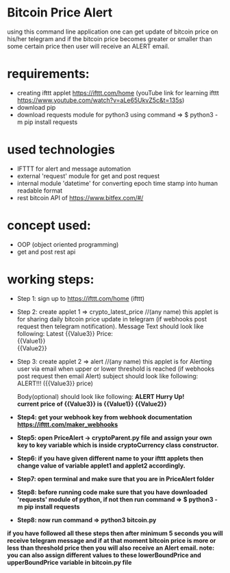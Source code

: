 # Bitcoin Price Alert

using this command line application one can get update of bitcoin price on his/her telegram and if the bitcoin price becomes greater or smaller than some certain price then user will receive an ALERT email. 

# requirements: 
* creating ifttt applet https://ifttt.com/home (youTube link for learning ifttt https://www.youtube.com/watch?v=aLe65UkvZ5c&t=135s) 
* download pip 
* download requests module for python3 using command => $ python3 -m pip install requests

# used technologies 
* IFTTT for alert and message automation 
* external 'request' module for get and post request 
* internal module 'datetime' for converting epoch time stamp into human readable format 
* rest bitcoin API of https://www.bitfex.com/#/

# concept used:
* OOP (object oriented programming)
* get and post rest api 


# working steps: 
* Step 1: sign up to https://ifttt.com/home (ifttt)
  
* Step 2: create applet 1 => crypto_latest_price   //(any name)
    this applet is for sharing daily bitcoin price update in telegram 
    (if webhooks post request then telegram notification). 
    Message Text should look like following: 
        Latest {{Value3}} Price:<br>
        {{Value1}}<br>
        {{Value2}}

* Step 3: create applet 2 => alert //(any name)
    this applet is for Alerting user via email when upper or lower threshold is reached 
    (if webhooks post request then email Alert)
    subject should look like following: 
        ALERT!!! ({{Value3}} price)

    Body(optional) should look like following:
        <b>ALERT<b>
        Hurry Up!<br>
        current price of {{Value3}} is {{Value1}}
        {{Value2}}

* Step4: get your webhook key from webhook documentation https://ifttt.com/maker_webhooks

* Step5: open PriceAlert -> cryptoParent.py file and assign your own key to key variable which is inside cryptoCurrency class constructor.
   
* Step6: if you have given different name to your ifttt applets then change value of variable applet1 and applet2 accordingly. 
  
* Step7: open terminal and make sure that you are in PriceAlert folder

* Step8: before running code make sure that you have downloaded 'requests' module of python, if not then run command => $ python3 -m pip install requests 

* Step8: now run command =>  python3 bitcoin.py

if you have followed all these steps then after minimum 5 seconds you will receive telegram message and if at that moment bitcoin price is more or less than threshold price then you will also receive an Alert email. 
note: you can also assign different values to these lowerBoundPrice and upperBoundPrice variable in bitcoin.py file